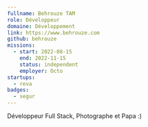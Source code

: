 ```yaml
---
fullname: Behrouze TAM
role: Développeur
domaine: Développement
link: https://www.behrouze.com
github: behrouze
missions:
  - start: 2022-08-15
    end: 2022-11-15
    status: independent
    employer: Octo
startups:
  - reva
badges:
  - segur
---
```


Développeur Full Stack, Photographe et Papa :)
